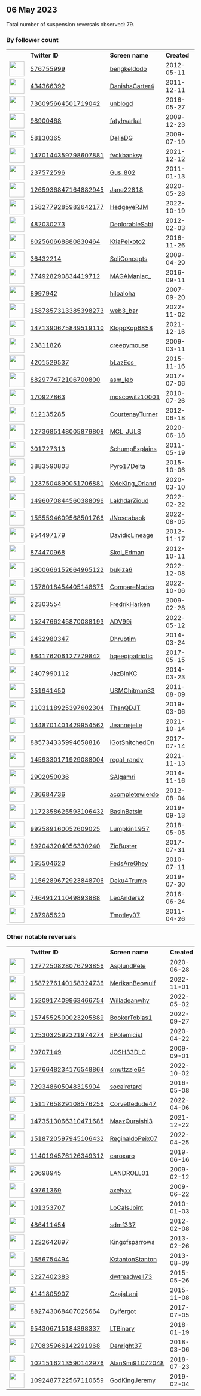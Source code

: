 
## 06 May 2023
Total number of suspension reversals observed: 79.

### By follower count
<table><tr><th></th><th align="left">Twitter ID</th><th align="left">Screen name</th>
<th align="left">Created</th><th align="left">Status</th><th align="left">Suspended</th><th align="left">Followers</th>
<tr><td><a href="https://pbs.twimg.com/profile_images/1403786421039603712/aUW-UXBY_normal.jpg"><img src="https://pbs.twimg.com/profile_images/1403786421039603712/aUW-UXBY_normal.jpg" width="40px" height="40px" align="center"/></a></td><td><a href="https://twitter.com/intent/user?user_id=576755999">576755999</a></td><td><a href="https://twitter.com/bengkeldodo">bengkeldodo</a></td><td>2012-05-11</td><td align="center"></td><td>2023-05-03</td><td>33927</td></tr>
<tr><td><a href="https://pbs.twimg.com/profile_images/1643625831711883269/URzeASNr_normal.jpg"><img src="https://pbs.twimg.com/profile_images/1643625831711883269/URzeASNr_normal.jpg" width="40px" height="40px" align="center"/></a></td><td><a href="https://twitter.com/intent/user?user_id=434366392">434366392</a></td><td><a href="https://twitter.com/DanishaCarter4">DanishaCarter4</a></td><td>2011-12-11</td><td align="center"></td><td>2023-05-01</td><td>26219</td></tr>
<tr><td><a href="https://pbs.twimg.com/profile_images/1616427936621502464/Y9bmqSZX_normal.jpg"><img src="https://pbs.twimg.com/profile_images/1616427936621502464/Y9bmqSZX_normal.jpg" width="40px" height="40px" align="center"/></a></td><td><a href="https://twitter.com/intent/user?user_id=736095664501719042">736095664501719042</a></td><td><a href="https://twitter.com/unblogd">unblogd</a></td><td>2016-05-27</td><td align="center"></td><td>2023-04-27</td><td>19992</td></tr>
<tr><td><a href="https://pbs.twimg.com/profile_images/1623655284114616320/aydbmgZo_normal.jpg"><img src="https://pbs.twimg.com/profile_images/1623655284114616320/aydbmgZo_normal.jpg" width="40px" height="40px" align="center"/></a></td><td><a href="https://twitter.com/intent/user?user_id=98900468">98900468</a></td><td><a href="https://twitter.com/fatyhvarkal">fatyhvarkal</a></td><td>2009-12-23</td><td align="center"></td><td>2023-02-27</td><td>17284</td></tr>
<tr><td><a href="https://pbs.twimg.com/profile_images/1655754679731494913/7YMbIEqX_normal.jpg"><img src="https://pbs.twimg.com/profile_images/1655754679731494913/7YMbIEqX_normal.jpg" width="40px" height="40px" align="center"/></a></td><td><a href="https://twitter.com/intent/user?user_id=58130365">58130365</a></td><td><a href="https://twitter.com/DeliaDG">DeliaDG</a></td><td>2009-07-19</td><td align="center"></td><td></td><td>16080</td></tr>
<tr><td><a href="https://pbs.twimg.com/profile_images/1595302330727022594/bFQ_6dnB_normal.jpg"><img src="https://pbs.twimg.com/profile_images/1595302330727022594/bFQ_6dnB_normal.jpg" width="40px" height="40px" align="center"/></a></td><td><a href="https://twitter.com/intent/user?user_id=1470144359798607881">1470144359798607881</a></td><td><a href="https://twitter.com/fvckbanksy">fvckbanksy</a></td><td>2021-12-12</td><td align="center"></td><td>2022-11-23</td><td>6897</td></tr>
<tr><td><a href="https://pbs.twimg.com/profile_images/1550279125394505728/BS6shKKs_normal.jpg"><img src="https://pbs.twimg.com/profile_images/1550279125394505728/BS6shKKs_normal.jpg" width="40px" height="40px" align="center"/></a></td><td><a href="https://twitter.com/intent/user?user_id=237572596">237572596</a></td><td><a href="https://twitter.com/Gus_802">Gus_802</a></td><td>2011-01-13</td><td align="center"></td><td>2023-05-01</td><td>5284</td></tr>
<tr><td><a href="https://pbs.twimg.com/profile_images/1654744801479213065/6CChQ4eK_normal.jpg"><img src="https://pbs.twimg.com/profile_images/1654744801479213065/6CChQ4eK_normal.jpg" width="40px" height="40px" align="center"/></a></td><td><a href="https://twitter.com/intent/user?user_id=1265936847164882945">1265936847164882945</a></td><td><a href="https://twitter.com/Jane22818">Jane22818</a></td><td>2020-05-28</td><td align="center"></td><td>2023-03-25</td><td>4320</td></tr>
<tr><td><a href="https://pbs.twimg.com/profile_images/1582794689673105408/7AEioDRW_normal.jpg"><img src="https://pbs.twimg.com/profile_images/1582794689673105408/7AEioDRW_normal.jpg" width="40px" height="40px" align="center"/></a></td><td><a href="https://twitter.com/intent/user?user_id=1582779285982642177">1582779285982642177</a></td><td><a href="https://twitter.com/HedgeyeRJM">HedgeyeRJM</a></td><td>2022-10-19</td><td align="center"></td><td>2023-02-16</td><td>4258</td></tr>
<tr><td><a href="https://pbs.twimg.com/profile_images/1658620623210397708/MLv5ylti_normal.jpg"><img src="https://pbs.twimg.com/profile_images/1658620623210397708/MLv5ylti_normal.jpg" width="40px" height="40px" align="center"/></a></td><td><a href="https://twitter.com/intent/user?user_id=482030273">482030273</a></td><td><a href="https://twitter.com/DeplorableSabi">DeplorableSabi</a></td><td>2012-02-03</td><td align="center"></td><td></td><td>4168</td></tr>
<tr><td><a href="https://pbs.twimg.com/profile_images/1654274527331745792/2zjXzMAa_normal.jpg"><img src="https://pbs.twimg.com/profile_images/1654274527331745792/2zjXzMAa_normal.jpg" width="40px" height="40px" align="center"/></a></td><td><a href="https://twitter.com/intent/user?user_id=802560668880830464">802560668880830464</a></td><td><a href="https://twitter.com/KtiaPeixoto2">KtiaPeixoto2</a></td><td>2016-11-26</td><td align="center"></td><td>2022-10-10</td><td>4092</td></tr>
<tr><td><a href="https://pbs.twimg.com/profile_images/1653800936173879297/JJqqMXuC_normal.jpg"><img src="https://pbs.twimg.com/profile_images/1653800936173879297/JJqqMXuC_normal.jpg" width="40px" height="40px" align="center"/></a></td><td><a href="https://twitter.com/intent/user?user_id=36432214">36432214</a></td><td><a href="https://twitter.com/SoliConcepts">SoliConcepts</a></td><td>2009-04-29</td><td align="center"></td><td>2023-05-03</td><td>3674</td></tr>
<tr><td><a href="https://pbs.twimg.com/profile_images/1149730066269704192/jiDE21Vn_normal.jpg"><img src="https://pbs.twimg.com/profile_images/1149730066269704192/jiDE21Vn_normal.jpg" width="40px" height="40px" align="center"/></a></td><td><a href="https://twitter.com/intent/user?user_id=774928290834419712">774928290834419712</a></td><td><a href="https://twitter.com/MAGAManiac_">MAGAManiac_</a></td><td>2016-09-11</td><td align="center"></td><td></td><td>3547</td></tr>
<tr><td><a href="https://pbs.twimg.com/profile_images/1657121639551868928/WeeOPcuT_normal.jpg"><img src="https://pbs.twimg.com/profile_images/1657121639551868928/WeeOPcuT_normal.jpg" width="40px" height="40px" align="center"/></a></td><td><a href="https://twitter.com/intent/user?user_id=8997942">8997942</a></td><td><a href="https://twitter.com/hiloaloha">hiloaloha</a></td><td>2007-09-20</td><td align="center"></td><td>2022-03-05</td><td>3427</td></tr>
<tr><td><a href="https://pbs.twimg.com/profile_images/1590807514764943367/XjYmYRhe_normal.jpg"><img src="https://pbs.twimg.com/profile_images/1590807514764943367/XjYmYRhe_normal.jpg" width="40px" height="40px" align="center"/></a></td><td><a href="https://twitter.com/intent/user?user_id=1587857313385398273">1587857313385398273</a></td><td><a href="https://twitter.com/web3_bar">web3_bar</a></td><td>2022-11-02</td><td align="center"></td><td>2023-05-03</td><td>2938</td></tr>
<tr><td><a href="https://pbs.twimg.com/profile_images/1635462288617652226/J6j8rTjT_normal.jpg"><img src="https://pbs.twimg.com/profile_images/1635462288617652226/J6j8rTjT_normal.jpg" width="40px" height="40px" align="center"/></a></td><td><a href="https://twitter.com/intent/user?user_id=1471390675849519110">1471390675849519110</a></td><td><a href="https://twitter.com/KloppKop6858">KloppKop6858</a></td><td>2021-12-16</td><td align="center"></td><td>2023-04-27</td><td>2802</td></tr>
<tr><td><a href="https://pbs.twimg.com/profile_images/1357401806783934464/AVfml7TR_normal.jpg"><img src="https://pbs.twimg.com/profile_images/1357401806783934464/AVfml7TR_normal.jpg" width="40px" height="40px" align="center"/></a></td><td><a href="https://twitter.com/intent/user?user_id=23811826">23811826</a></td><td><a href="https://twitter.com/creepymouse">creepymouse</a></td><td>2009-03-11</td><td align="center"></td><td>2022-11-11</td><td>2039</td></tr>
<tr><td><a href="https://pbs.twimg.com/profile_images/1649420272464809986/bNYXrI69_normal.jpg"><img src="https://pbs.twimg.com/profile_images/1649420272464809986/bNYXrI69_normal.jpg" width="40px" height="40px" align="center"/></a></td><td><a href="https://twitter.com/intent/user?user_id=4201529537">4201529537</a></td><td><a href="https://twitter.com/bLazEcs_">bLazEcs_</a></td><td>2015-11-16</td><td align="center"></td><td>2023-05-03</td><td>1913</td></tr>
<tr><td><a href="https://pbs.twimg.com/profile_images/1512841881822150656/gI2h6bbe_normal.jpg"><img src="https://pbs.twimg.com/profile_images/1512841881822150656/gI2h6bbe_normal.jpg" width="40px" height="40px" align="center"/></a></td><td><a href="https://twitter.com/intent/user?user_id=882977472106700800">882977472106700800</a></td><td><a href="https://twitter.com/asm_leb">asm_leb</a></td><td>2017-07-06</td><td align="center"></td><td>2022-04-27</td><td>1908</td></tr>
<tr><td><a href="https://pbs.twimg.com/profile_images/1253882806708641797/dV4Ec1xH_normal.jpg"><img src="https://pbs.twimg.com/profile_images/1253882806708641797/dV4Ec1xH_normal.jpg" width="40px" height="40px" align="center"/></a></td><td><a href="https://twitter.com/intent/user?user_id=170927863">170927863</a></td><td><a href="https://twitter.com/moscowitz10001">moscowitz10001</a></td><td>2010-07-26</td><td align="center"></td><td>2023-05-04</td><td>1572</td></tr>
<tr><td><a href="https://pbs.twimg.com/profile_images/1378516906211037184/ylg8990N_normal.jpg"><img src="https://pbs.twimg.com/profile_images/1378516906211037184/ylg8990N_normal.jpg" width="40px" height="40px" align="center"/></a></td><td><a href="https://twitter.com/intent/user?user_id=612135285">612135285</a></td><td><a href="https://twitter.com/CourtenayTurner">CourtenayTurner</a></td><td>2012-06-18</td><td align="center"></td><td>2022-08-04</td><td>1425</td></tr>
<tr><td><a href="https://pbs.twimg.com/profile_images/1655092270821933056/rZfULFil_normal.jpg"><img src="https://pbs.twimg.com/profile_images/1655092270821933056/rZfULFil_normal.jpg" width="40px" height="40px" align="center"/></a></td><td><a href="https://twitter.com/intent/user?user_id=1273685148005879808">1273685148005879808</a></td><td><a href="https://twitter.com/MCL_JULS">MCL_JULS</a></td><td>2020-06-18</td><td align="center"></td><td>2023-04-26</td><td>1389</td></tr>
<tr><td><a href="https://pbs.twimg.com/profile_images/1398091707691024386/bzMn5ljb_normal.jpg"><img src="https://pbs.twimg.com/profile_images/1398091707691024386/bzMn5ljb_normal.jpg" width="40px" height="40px" align="center"/></a></td><td><a href="https://twitter.com/intent/user?user_id=301727313">301727313</a></td><td><a href="https://twitter.com/SchumpExplains">SchumpExplains</a></td><td>2011-05-19</td><td align="center"></td><td>2022-11-17</td><td>1365</td></tr>
<tr><td><a href="https://pbs.twimg.com/profile_images/1314618415076847616/znkLGksd_normal.jpg"><img src="https://pbs.twimg.com/profile_images/1314618415076847616/znkLGksd_normal.jpg" width="40px" height="40px" align="center"/></a></td><td><a href="https://twitter.com/intent/user?user_id=3883590803">3883590803</a></td><td><a href="https://twitter.com/Pyro17Delta">Pyro17Delta</a></td><td>2015-10-06</td><td align="center"></td><td></td><td>1329</td></tr>
<tr><td><a href="https://pbs.twimg.com/profile_images/1655977332060848136/ekLI1Gyc_normal.jpg"><img src="https://pbs.twimg.com/profile_images/1655977332060848136/ekLI1Gyc_normal.jpg" width="40px" height="40px" align="center"/></a></td><td><a href="https://twitter.com/intent/user?user_id=1237504890051706881">1237504890051706881</a></td><td><a href="https://twitter.com/KyleKing_Orland">KyleKing_Orland</a></td><td>2020-03-10</td><td align="center"></td><td></td><td>1327</td></tr>
<tr><td><a href="https://pbs.twimg.com/profile_images/1655783640184369152/nZ75PKjO_normal.jpg"><img src="https://pbs.twimg.com/profile_images/1655783640184369152/nZ75PKjO_normal.jpg" width="40px" height="40px" align="center"/></a></td><td><a href="https://twitter.com/intent/user?user_id=1496070844560388096">1496070844560388096</a></td><td><a href="https://twitter.com/LakhdarZioud">LakhdarZioud</a></td><td>2022-02-22</td><td align="center"></td><td>2023-03-02</td><td>1039</td></tr>
<tr><td><a href="https://pbs.twimg.com/profile_images/1555594872899371008/D9TNNWys_normal.jpg"><img src="https://pbs.twimg.com/profile_images/1555594872899371008/D9TNNWys_normal.jpg" width="40px" height="40px" align="center"/></a></td><td><a href="https://twitter.com/intent/user?user_id=1555594609568501766">1555594609568501766</a></td><td><a href="https://twitter.com/JNoscabaok">JNoscabaok</a></td><td>2022-08-05</td><td align="center"></td><td>2023-04-18</td><td>1006</td></tr>
<tr><td><a href="https://pbs.twimg.com/profile_images/545275847699992576/eLJWAhCu_normal.jpeg"><img src="https://pbs.twimg.com/profile_images/545275847699992576/eLJWAhCu_normal.jpeg" width="40px" height="40px" align="center"/></a></td><td><a href="https://twitter.com/intent/user?user_id=954497179">954497179</a></td><td><a href="https://twitter.com/DavidicLineage">DavidicLineage</a></td><td>2012-11-17</td><td align="center"></td><td></td><td>887</td></tr>
<tr><td><a href="https://pbs.twimg.com/profile_images/1656297275012808704/ssrH_cvP_normal.jpg"><img src="https://pbs.twimg.com/profile_images/1656297275012808704/ssrH_cvP_normal.jpg" width="40px" height="40px" align="center"/></a></td><td><a href="https://twitter.com/intent/user?user_id=874470968">874470968</a></td><td><a href="https://twitter.com/Skol_Edman">Skol_Edman</a></td><td>2012-10-11</td><td align="center"></td><td>2023-04-05</td><td>856</td></tr>
<tr><td><a href="https://pbs.twimg.com/profile_images/1630097689781190656/hi_hvOqE_normal.jpg"><img src="https://pbs.twimg.com/profile_images/1630097689781190656/hi_hvOqE_normal.jpg" width="40px" height="40px" align="center"/></a></td><td><a href="https://twitter.com/intent/user?user_id=1600666152664965122">1600666152664965122</a></td><td><a href="https://twitter.com/bukiza6">bukiza6</a></td><td>2022-12-08</td><td align="center"></td><td>2023-04-26</td><td>788</td></tr>
<tr><td><a href="https://pbs.twimg.com/profile_images/1638916956941168640/se8hfRFp_normal.png"><img src="https://pbs.twimg.com/profile_images/1638916956941168640/se8hfRFp_normal.png" width="40px" height="40px" align="center"/></a></td><td><a href="https://twitter.com/intent/user?user_id=1578018454405148675">1578018454405148675</a></td><td><a href="https://twitter.com/CompareNodes">CompareNodes</a></td><td>2022-10-06</td><td align="center"></td><td>2023-03-10</td><td>602</td></tr>
<tr><td><a href="https://pbs.twimg.com/profile_images/571295060/FredrikHarken_SVV2b_normal.jpg"><img src="https://pbs.twimg.com/profile_images/571295060/FredrikHarken_SVV2b_normal.jpg" width="40px" height="40px" align="center"/></a></td><td><a href="https://twitter.com/intent/user?user_id=22303554">22303554</a></td><td><a href="https://twitter.com/FredrikHarken">FredrikHarken</a></td><td>2009-02-28</td><td align="center"></td><td>2022-11-24</td><td>583</td></tr>
<tr><td><a href="https://pbs.twimg.com/profile_images/1556655019469942784/7wdjte8o_normal.jpg"><img src="https://pbs.twimg.com/profile_images/1556655019469942784/7wdjte8o_normal.jpg" width="40px" height="40px" align="center"/></a></td><td><a href="https://twitter.com/intent/user?user_id=1524766245870088193">1524766245870088193</a></td><td><a href="https://twitter.com/ADV99i">ADV99i</a></td><td>2022-05-12</td><td align="center"></td><td>2022-09-11</td><td>512</td></tr>
<tr><td><a href="https://pbs.twimg.com/profile_images/1651301797376426006/dFLFtZyg_normal.jpg"><img src="https://pbs.twimg.com/profile_images/1651301797376426006/dFLFtZyg_normal.jpg" width="40px" height="40px" align="center"/></a></td><td><a href="https://twitter.com/intent/user?user_id=2432980347">2432980347</a></td><td><a href="https://twitter.com/Dhrubtim">Dhrubtim</a></td><td>2014-03-24</td><td align="center"></td><td>2023-01-18</td><td>505</td></tr>
<tr><td><a href="https://pbs.twimg.com/profile_images/1611086815506620429/nvJ1WlG5_normal.jpg"><img src="https://pbs.twimg.com/profile_images/1611086815506620429/nvJ1WlG5_normal.jpg" width="40px" height="40px" align="center"/></a></td><td><a href="https://twitter.com/intent/user?user_id=864176206127779842">864176206127779842</a></td><td><a href="https://twitter.com/hqeeqipatriotic">hqeeqipatriotic</a></td><td>2017-05-15</td><td align="center"></td><td>2023-05-03</td><td>481</td></tr>
<tr><td><a href="https://pbs.twimg.com/profile_images/1000841952370266112/0RZRjld2_normal.jpg"><img src="https://pbs.twimg.com/profile_images/1000841952370266112/0RZRjld2_normal.jpg" width="40px" height="40px" align="center"/></a></td><td><a href="https://twitter.com/intent/user?user_id=2407990112">2407990112</a></td><td><a href="https://twitter.com/JazBInKC">JazBInKC</a></td><td>2014-03-23</td><td align="center"></td><td></td><td>394</td></tr>
<tr><td><a href="https://pbs.twimg.com/profile_images/1655431683716395009/oWrdB1GU_normal.jpg"><img src="https://pbs.twimg.com/profile_images/1655431683716395009/oWrdB1GU_normal.jpg" width="40px" height="40px" align="center"/></a></td><td><a href="https://twitter.com/intent/user?user_id=351941450">351941450</a></td><td><a href="https://twitter.com/USMChitman33">USMChitman33</a></td><td>2011-08-09</td><td align="center"></td><td></td><td>320</td></tr>
<tr><td><a href="https://pbs.twimg.com/profile_images/1276204019371786241/wWehW-wp_normal.jpg"><img src="https://pbs.twimg.com/profile_images/1276204019371786241/wWehW-wp_normal.jpg" width="40px" height="40px" align="center"/></a></td><td><a href="https://twitter.com/intent/user?user_id=1103118925397602304">1103118925397602304</a></td><td><a href="https://twitter.com/ThanQDJT">ThanQDJT</a></td><td>2019-03-06</td><td align="center"></td><td></td><td>286</td></tr>
<tr><td><a href="https://pbs.twimg.com/profile_images/1448707159374565385/sdNO8UZe_normal.jpg"><img src="https://pbs.twimg.com/profile_images/1448707159374565385/sdNO8UZe_normal.jpg" width="40px" height="40px" align="center"/></a></td><td><a href="https://twitter.com/intent/user?user_id=1448701401429954562">1448701401429954562</a></td><td><a href="https://twitter.com/Jeannejelie">Jeannejelie</a></td><td>2021-10-14</td><td align="center"></td><td>2023-04-21</td><td>272</td></tr>
<tr><td><a href="https://pbs.twimg.com/profile_images/1426934883243364353/UAHN3-yd_normal.jpg"><img src="https://pbs.twimg.com/profile_images/1426934883243364353/UAHN3-yd_normal.jpg" width="40px" height="40px" align="center"/></a></td><td><a href="https://twitter.com/intent/user?user_id=885734335994658816">885734335994658816</a></td><td><a href="https://twitter.com/iGotSnitchedOn">iGotSnitchedOn</a></td><td>2017-07-14</td><td align="center">🔒</td><td>2022-10-05</td><td>232</td></tr>
<tr><td><a href="https://pbs.twimg.com/profile_images/1524181012682620929/rS9nJfWD_normal.jpg"><img src="https://pbs.twimg.com/profile_images/1524181012682620929/rS9nJfWD_normal.jpg" width="40px" height="40px" align="center"/></a></td><td><a href="https://twitter.com/intent/user?user_id=1459330171929088004">1459330171929088004</a></td><td><a href="https://twitter.com/regal_randy">regal_randy</a></td><td>2021-11-13</td><td align="center"></td><td>2023-04-29</td><td>173</td></tr>
<tr><td><a href="https://pbs.twimg.com/profile_images/1496185520673722371/EX5tqwqA_normal.jpg"><img src="https://pbs.twimg.com/profile_images/1496185520673722371/EX5tqwqA_normal.jpg" width="40px" height="40px" align="center"/></a></td><td><a href="https://twitter.com/intent/user?user_id=2902050036">2902050036</a></td><td><a href="https://twitter.com/SAlgamri">SAlgamri</a></td><td>2014-11-16</td><td align="center"></td><td>2023-05-01</td><td>171</td></tr>
<tr><td><a href="https://pbs.twimg.com/profile_images/1655520338694795266/45q6gbuv_normal.jpg"><img src="https://pbs.twimg.com/profile_images/1655520338694795266/45q6gbuv_normal.jpg" width="40px" height="40px" align="center"/></a></td><td><a href="https://twitter.com/intent/user?user_id=736684736">736684736</a></td><td><a href="https://twitter.com/acompletewierdo">acompletewierdo</a></td><td>2012-08-04</td><td align="center"></td><td>2023-04-26</td><td>169</td></tr>
<tr><td><a href="https://pbs.twimg.com/profile_images/1172653893605580800/abwDffQt_normal.jpg"><img src="https://pbs.twimg.com/profile_images/1172653893605580800/abwDffQt_normal.jpg" width="40px" height="40px" align="center"/></a></td><td><a href="https://twitter.com/intent/user?user_id=1172358625593106432">1172358625593106432</a></td><td><a href="https://twitter.com/BasinBatsin">BasinBatsin</a></td><td>2019-09-13</td><td align="center"></td><td></td><td>166</td></tr>
<tr><td><a href="https://pbs.twimg.com/profile_images/992597842328879104/3-IA4LMJ_normal.jpg"><img src="https://pbs.twimg.com/profile_images/992597842328879104/3-IA4LMJ_normal.jpg" width="40px" height="40px" align="center"/></a></td><td><a href="https://twitter.com/intent/user?user_id=992589160052609025">992589160052609025</a></td><td><a href="https://twitter.com/Lumpkin1957">Lumpkin1957</a></td><td>2018-05-05</td><td align="center"></td><td></td><td>150</td></tr>
<tr><td><a href="https://pbs.twimg.com/profile_images/954927312838967297/kJUMDUnz_normal.jpg"><img src="https://pbs.twimg.com/profile_images/954927312838967297/kJUMDUnz_normal.jpg" width="40px" height="40px" align="center"/></a></td><td><a href="https://twitter.com/intent/user?user_id=892043204056330240">892043204056330240</a></td><td><a href="https://twitter.com/ZioBuster">ZioBuster</a></td><td>2017-07-31</td><td align="center"></td><td></td><td>132</td></tr>
<tr><td><a href="https://pbs.twimg.com/profile_images/1658229913491582978/kmOW-7dw_normal.jpg"><img src="https://pbs.twimg.com/profile_images/1658229913491582978/kmOW-7dw_normal.jpg" width="40px" height="40px" align="center"/></a></td><td><a href="https://twitter.com/intent/user?user_id=165504620">165504620</a></td><td><a href="https://twitter.com/FedsAreGhey">FedsAreGhey</a></td><td>2010-07-11</td><td align="center"></td><td>2022-04-23</td><td>126</td></tr>
<tr><td><a href="https://pbs.twimg.com/profile_images/1654662801837920256/XEquYL8V_normal.jpg"><img src="https://pbs.twimg.com/profile_images/1654662801837920256/XEquYL8V_normal.jpg" width="40px" height="40px" align="center"/></a></td><td><a href="https://twitter.com/intent/user?user_id=1156289672923848706">1156289672923848706</a></td><td><a href="https://twitter.com/Deku4Trump">Deku4Trump</a></td><td>2019-07-30</td><td align="center"></td><td></td><td>122</td></tr>
<tr><td><a href="https://pbs.twimg.com/profile_images/1109441343460425730/Y4KLmWCL_normal.jpg"><img src="https://pbs.twimg.com/profile_images/1109441343460425730/Y4KLmWCL_normal.jpg" width="40px" height="40px" align="center"/></a></td><td><a href="https://twitter.com/intent/user?user_id=746491211049893888">746491211049893888</a></td><td><a href="https://twitter.com/LeoAnders2">LeoAnders2</a></td><td>2016-06-24</td><td align="center"></td><td></td><td>119</td></tr>
<tr><td><a href="https://pbs.twimg.com/profile_images/1264524595438051329/U_3FFC0c_normal.jpg"><img src="https://pbs.twimg.com/profile_images/1264524595438051329/U_3FFC0c_normal.jpg" width="40px" height="40px" align="center"/></a></td><td><a href="https://twitter.com/intent/user?user_id=287985620">287985620</a></td><td><a href="https://twitter.com/Tmotley07">Tmotley07</a></td><td>2011-04-26</td><td align="center"></td><td></td><td>103</td></tr>
</table>

### Other notable reversals
<table><tr><th></th><th align="left">Twitter ID</th><th align="left">Screen name</th>
<th align="left">Created</th><th align="left">Status</th><th align="left">Suspended</th><th align="left">Followers</th>
<tr><td><a href="https://pbs.twimg.com/profile_images/1594017872401121281/FCMnoVu-_normal.jpg"><img src="https://pbs.twimg.com/profile_images/1594017872401121281/FCMnoVu-_normal.jpg" width="40px" height="40px" align="center"/></a></td><td><a href="https://twitter.com/intent/user?user_id=1277250828076793856">1277250828076793856</a></td><td><a href="https://twitter.com/AsplundPete">AsplundPete</a></td><td>2020-06-28</td><td align="center"></td><td>2022-12-02</td><td>13</td></tr>
<tr><td><a href="https://pbs.twimg.com/profile_images/1654717277994975232/TXvaPNpJ_normal.jpg"><img src="https://pbs.twimg.com/profile_images/1654717277994975232/TXvaPNpJ_normal.jpg" width="40px" height="40px" align="center"/></a></td><td><a href="https://twitter.com/intent/user?user_id=1587276140158324736">1587276140158324736</a></td><td><a href="https://twitter.com/MerikanBeowulf">MerikanBeowulf</a></td><td>2022-11-01</td><td align="center"></td><td>2022-12-01</td><td>54</td></tr>
<tr><td><a href="https://pbs.twimg.com/profile_images/1520917979801608192/9HGMjtSR_normal.jpg"><img src="https://pbs.twimg.com/profile_images/1520917979801608192/9HGMjtSR_normal.jpg" width="40px" height="40px" align="center"/></a></td><td><a href="https://twitter.com/intent/user?user_id=1520917409963466754">1520917409963466754</a></td><td><a href="https://twitter.com/Willadeanwhy">Willadeanwhy</a></td><td>2022-05-02</td><td align="center"></td><td>2022-11-30</td><td>42</td></tr>
<tr><td><a href="https://pbs.twimg.com/profile_images/1574915079182614529/d69hXmGZ_normal.jpg"><img src="https://pbs.twimg.com/profile_images/1574915079182614529/d69hXmGZ_normal.jpg" width="40px" height="40px" align="center"/></a></td><td><a href="https://twitter.com/intent/user?user_id=1574552500023205889">1574552500023205889</a></td><td><a href="https://twitter.com/BookerTobias1">BookerTobias1</a></td><td>2022-09-27</td><td align="center"></td><td>2022-12-30</td><td>27</td></tr>
<tr><td><a href="https://pbs.twimg.com/profile_images/1277265880766873602/ah0UIbid_normal.jpg"><img src="https://pbs.twimg.com/profile_images/1277265880766873602/ah0UIbid_normal.jpg" width="40px" height="40px" align="center"/></a></td><td><a href="https://twitter.com/intent/user?user_id=1253032592321974274">1253032592321974274</a></td><td><a href="https://twitter.com/EPolemicist">EPolemicist</a></td><td>2020-04-22</td><td align="center"></td><td>2022-12-12</td><td>39</td></tr>
<tr><td><a href="https://pbs.twimg.com/profile_images/668435805648482304/2PpL6FN8_normal.jpg"><img src="https://pbs.twimg.com/profile_images/668435805648482304/2PpL6FN8_normal.jpg" width="40px" height="40px" align="center"/></a></td><td><a href="https://twitter.com/intent/user?user_id=70707149">70707149</a></td><td><a href="https://twitter.com/JOSH33DLC">JOSH33DLC</a></td><td>2009-09-01</td><td align="center"></td><td>2023-03-12</td><td>66</td></tr>
<tr><td><a href="https://pbs.twimg.com/profile_images/1654892892203151360/o8luYFYb_normal.jpg"><img src="https://pbs.twimg.com/profile_images/1654892892203151360/o8luYFYb_normal.jpg" width="40px" height="40px" align="center"/></a></td><td><a href="https://twitter.com/intent/user?user_id=1576648234176548864">1576648234176548864</a></td><td><a href="https://twitter.com/smuttzzie64">smuttzzie64</a></td><td>2022-10-02</td><td align="center"></td><td>2022-10-08</td><td>10</td></tr>
<tr><td><a href="https://pbs.twimg.com/profile_images/1653250031292649473/N0e4DoBg_normal.jpg"><img src="https://pbs.twimg.com/profile_images/1653250031292649473/N0e4DoBg_normal.jpg" width="40px" height="40px" align="center"/></a></td><td><a href="https://twitter.com/intent/user?user_id=729348605048315904">729348605048315904</a></td><td><a href="https://twitter.com/socalretard">socalretard</a></td><td>2016-05-08</td><td align="center"></td><td>2022-03-23</td><td>12</td></tr>
<tr><td><a href="https://abs.twimg.com/sticky/default_profile_images/default_profile_normal.png"><img src="https://abs.twimg.com/sticky/default_profile_images/default_profile_normal.png" width="40px" height="40px" align="center"/></a></td><td><a href="https://twitter.com/intent/user?user_id=1511765829108576256">1511765829108576256</a></td><td><a href="https://twitter.com/Corvettedude47">Corvettedude47</a></td><td>2022-04-06</td><td align="center"></td><td>2022-11-08</td><td>8</td></tr>
<tr><td><a href="https://pbs.twimg.com/profile_images/1658180333118914560/XoQRWMuU_normal.jpg"><img src="https://pbs.twimg.com/profile_images/1658180333118914560/XoQRWMuU_normal.jpg" width="40px" height="40px" align="center"/></a></td><td><a href="https://twitter.com/intent/user?user_id=1473513066310471685">1473513066310471685</a></td><td><a href="https://twitter.com/MaazQuraishi3">MaazQuraishi3</a></td><td>2021-12-22</td><td align="center"></td><td>2022-10-25</td><td>28</td></tr>
<tr><td><a href="https://pbs.twimg.com/profile_images/1518738497032658946/lm8mp4zR_normal.jpg"><img src="https://pbs.twimg.com/profile_images/1518738497032658946/lm8mp4zR_normal.jpg" width="40px" height="40px" align="center"/></a></td><td><a href="https://twitter.com/intent/user?user_id=1518720597945106432">1518720597945106432</a></td><td><a href="https://twitter.com/ReginaldoPeix07">ReginaldoPeix07</a></td><td>2022-04-25</td><td align="center"></td><td>2022-09-12</td><td>32</td></tr>
<tr><td><a href="https://pbs.twimg.com/profile_images/1488402441892777985/6lSVK-jk_normal.jpg"><img src="https://pbs.twimg.com/profile_images/1488402441892777985/6lSVK-jk_normal.jpg" width="40px" height="40px" align="center"/></a></td><td><a href="https://twitter.com/intent/user?user_id=1140194576126349312">1140194576126349312</a></td><td><a href="https://twitter.com/caroxaro">caroxaro</a></td><td>2019-06-16</td><td align="center"></td><td>2022-06-19</td><td>92</td></tr>
<tr><td><a href="https://abs.twimg.com/sticky/default_profile_images/default_profile_normal.png"><img src="https://abs.twimg.com/sticky/default_profile_images/default_profile_normal.png" width="40px" height="40px" align="center"/></a></td><td><a href="https://twitter.com/intent/user?user_id=20698945">20698945</a></td><td><a href="https://twitter.com/LANDROLL01">LANDROLL01</a></td><td>2009-02-12</td><td align="center"></td><td></td><td>82</td></tr>
<tr><td><a href="https://pbs.twimg.com/profile_images/1652024644331814937/t_SD4SHe_normal.jpg"><img src="https://pbs.twimg.com/profile_images/1652024644331814937/t_SD4SHe_normal.jpg" width="40px" height="40px" align="center"/></a></td><td><a href="https://twitter.com/intent/user?user_id=49761369">49761369</a></td><td><a href="https://twitter.com/axelyxx">axelyxx</a></td><td>2009-06-22</td><td align="center"></td><td></td><td>98</td></tr>
<tr><td><a href="https://pbs.twimg.com/profile_images/975250403825803264/tgeS-Yvx_normal.jpg"><img src="https://pbs.twimg.com/profile_images/975250403825803264/tgeS-Yvx_normal.jpg" width="40px" height="40px" align="center"/></a></td><td><a href="https://twitter.com/intent/user?user_id=101353707">101353707</a></td><td><a href="https://twitter.com/LoCalsJoint">LoCalsJoint</a></td><td>2010-01-03</td><td align="center"></td><td></td><td>47</td></tr>
<tr><td><a href="https://pbs.twimg.com/profile_images/1324978825177030656/ON6bYihQ_normal.jpg"><img src="https://pbs.twimg.com/profile_images/1324978825177030656/ON6bYihQ_normal.jpg" width="40px" height="40px" align="center"/></a></td><td><a href="https://twitter.com/intent/user?user_id=486411454">486411454</a></td><td><a href="https://twitter.com/sdmf337">sdmf337</a></td><td>2012-02-08</td><td align="center">🚫</td><td></td><td>42</td></tr>
<tr><td><a href="https://pbs.twimg.com/profile_images/1131859772888633345/0fcAijx8_normal.jpg"><img src="https://pbs.twimg.com/profile_images/1131859772888633345/0fcAijx8_normal.jpg" width="40px" height="40px" align="center"/></a></td><td><a href="https://twitter.com/intent/user?user_id=1222642897">1222642897</a></td><td><a href="https://twitter.com/Kingofsparrows">Kingofsparrows</a></td><td>2013-02-26</td><td align="center"></td><td></td><td>19</td></tr>
<tr><td><a href="https://pbs.twimg.com/profile_images/1135656817806258176/Upz0gYYa_normal.jpg"><img src="https://pbs.twimg.com/profile_images/1135656817806258176/Upz0gYYa_normal.jpg" width="40px" height="40px" align="center"/></a></td><td><a href="https://twitter.com/intent/user?user_id=1656754494">1656754494</a></td><td><a href="https://twitter.com/KstantonStanton">KstantonStanton</a></td><td>2013-08-09</td><td align="center"></td><td></td><td>37</td></tr>
<tr><td><a href="https://abs.twimg.com/sticky/default_profile_images/default_profile_normal.png"><img src="https://abs.twimg.com/sticky/default_profile_images/default_profile_normal.png" width="40px" height="40px" align="center"/></a></td><td><a href="https://twitter.com/intent/user?user_id=3227402383">3227402383</a></td><td><a href="https://twitter.com/dwtreadwell73">dwtreadwell73</a></td><td>2015-05-26</td><td align="center"></td><td></td><td>7</td></tr>
<tr><td><a href="https://abs.twimg.com/sticky/default_profile_images/default_profile_normal.png"><img src="https://abs.twimg.com/sticky/default_profile_images/default_profile_normal.png" width="40px" height="40px" align="center"/></a></td><td><a href="https://twitter.com/intent/user?user_id=4141805907">4141805907</a></td><td><a href="https://twitter.com/CzajaLani">CzajaLani</a></td><td>2015-11-08</td><td align="center"></td><td></td><td>88</td></tr>
<tr><td><a href="https://pbs.twimg.com/profile_images/883000535456108549/OaC2K_Hs_normal.jpg"><img src="https://pbs.twimg.com/profile_images/883000535456108549/OaC2K_Hs_normal.jpg" width="40px" height="40px" align="center"/></a></td><td><a href="https://twitter.com/intent/user?user_id=882743068407025664">882743068407025664</a></td><td><a href="https://twitter.com/Dylfergot">Dylfergot</a></td><td>2017-07-05</td><td align="center"></td><td>2023-05-03</td><td>14</td></tr>
<tr><td><a href="https://pbs.twimg.com/profile_images/1305592845219360775/CwPkqlpp_normal.jpg"><img src="https://pbs.twimg.com/profile_images/1305592845219360775/CwPkqlpp_normal.jpg" width="40px" height="40px" align="center"/></a></td><td><a href="https://twitter.com/intent/user?user_id=954306715184398337">954306715184398337</a></td><td><a href="https://twitter.com/LTBinary">LTBinary</a></td><td>2018-01-19</td><td align="center"></td><td></td><td>49</td></tr>
<tr><td><a href="https://abs.twimg.com/sticky/default_profile_images/default_profile_normal.png"><img src="https://abs.twimg.com/sticky/default_profile_images/default_profile_normal.png" width="40px" height="40px" align="center"/></a></td><td><a href="https://twitter.com/intent/user?user_id=970835966142291968">970835966142291968</a></td><td><a href="https://twitter.com/Denright37">Denright37</a></td><td>2018-03-06</td><td align="center"></td><td></td><td>29</td></tr>
<tr><td><a href="https://pbs.twimg.com/profile_images/1259543746036678656/bmjRdz6d_normal.jpg"><img src="https://pbs.twimg.com/profile_images/1259543746036678656/bmjRdz6d_normal.jpg" width="40px" height="40px" align="center"/></a></td><td><a href="https://twitter.com/intent/user?user_id=1021516213590142976">1021516213590142976</a></td><td><a href="https://twitter.com/AlanSmi91072048">AlanSmi91072048</a></td><td>2018-07-23</td><td align="center"></td><td></td><td>23</td></tr>
<tr><td><a href="https://pbs.twimg.com/profile_images/1654684638261006336/c9d6clrD_normal.jpg"><img src="https://pbs.twimg.com/profile_images/1654684638261006336/c9d6clrD_normal.jpg" width="40px" height="40px" align="center"/></a></td><td><a href="https://twitter.com/intent/user?user_id=1092487722567110659">1092487722567110659</a></td><td><a href="https://twitter.com/GodKingJeremy">GodKingJeremy</a></td><td>2019-02-04</td><td align="center"></td><td></td><td>97</td></tr>
</table>
